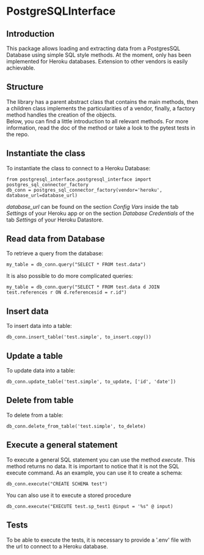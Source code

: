 # PostgreSQLInterface 
## Introduction
This package allows loading and extracting data from a PostgresSQL Database using simple SQL style methods. 
At the moment, only has been implemented for Heroku databases. Extension to other vendors is easily achievable. 

## Structure
The library has a parent abstract class that contains the main methods, then a children class implements the 
particularities of a vendor, finally, a factory method handles the creation of the objects.  
Below, you can find a little introduction to all relevant methods. For more information, read the doc of the method
or take a look to the pytest tests in the repo.

## Instantiate the class
To instantiate the class to connect to a Heroku Database:
```
from postgresql_interface.postgresql_interface import postgres_sql_connector_factory
db_conn = postgres_sql_connector_factory(vendor='heroku', database_url=database_url)
```
*database_url* can be found on the section *Config Vars* inside the tab *Settings* of your Heroku app or on the 
section *Database Credentials* of the tab *Settings* of your Heroku Datastore.


## Read data from Database
To retrieve a query from the database:
```
my_table = db_conn.query("SELECT * FROM test.data")
```
It is also possible to do more complicated queries:
```
my_table = db_conn.query("SELECT * FROM test.data d JOIN test.references r ON d.referencesid = r.id")
```

## Insert data
To insert data into a table:
```
db_conn.insert_table('test.simple', to_insert.copy())
```

## Update a table
To update data into a table:
```
db_conn.update_table('test.simple', to_update, ['id', 'date'])
```

## Delete from table
To delete from a table:
```
db_conn.delete_from_table('test.simple', to_delete)
```

## Execute a general statement
To execute a general SQL statement you can use the method *execute*. This method returns no data. 
It is important to notice that it is not the SQL execute command. As an example, you can use it to create a schema:
```
db_conn.execute("CREATE SCHEMA test")
```
You can also use it to execute a stored procedure
```
db_conn.execute("EXECUTE test.sp_test1 @input = '%s" @ input)
```

## Tests
To be able to execute the tests, it is necessary to provide a '.env' file with the url to connect to a Heroku database.
